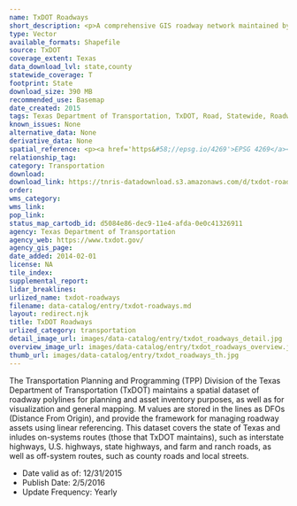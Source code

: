 ```yaml
---
name: TxDOT Roadways
short_description: <p>A comprehensive GIS roadway network maintained by TxDOT for roadway asset inventory, planning, and mapping purposes.</p>
type: Vector
available_formats: Shapefile
source: TxDOT
coverage_extent: Texas
data_download_lvl: state,county
statewide_coverage: T
footprint: State
download_size: 390 MB
recommended_use: Basemap
date_created: 2015
tags: Texas Department of Transportation, TxDOT, Road, Statewide, Roadways
known_issues: None
alternative_data: None
derivative_data: None
spatial_reference: <p><a href='https&#58;//epsg.io/4269'>EPSG 4269</a></p>
relationship_tag: 
category: Transportation
download: 
download_link: https://tnris-datadownload.s3.amazonaws.com/d/txdot-roads/state/tx/txdot-roads_tx.zip
order: 
wms_category: 
wms_link: 
pop_link: 
status_map_cartodb_id: d5084e86-dec9-11e4-afda-0e0c41326911
agency: Texas Department of Transportation
agency_web: https://www.txdot.gov/
agency_gis_page: 
date_added: 2014-02-01
license: NA
tile_index: 
supplemental_report: 
lidar_breaklines: 
urlized_name: txdot-roadways
filename: data-catalog/entry/txdot-roadways.md
layout: redirect.njk
title: TxDOT Roadways
urlized_category: transportation
detail_image_url: images/data-catalog/entry/txdot_roadways_detail.jpg
overview_image_url: images/data-catalog/entry/txdot_roadways_overview.jpg
thumb_url: images/data-catalog/entry/txdot_roadways_th.jpg
---
```


The Transportation Planning and Programming (TPP) Division of the Texas Department of Transportation (TxDOT) maintains a spatial dataset of roadway polylines for planning and asset inventory purposes, as well as for visualization and general mapping. M values are stored in the lines as DFOs (Distance From Origin), and provide the framework for managing roadway assets using linear referencing. This dataset covers the state of Texas and inludes on-systems routes (those that TxDOT maintains), such as interstate highways, U.S. highways, state highways, and farm and ranch roads, as well as off-system routes, such as county roads and local streets.

- Date valid as of: 12/31/2015
- Publish Date: 2/5/2016
- Update Frequency: Yearly



